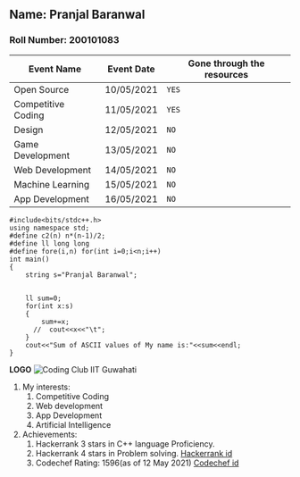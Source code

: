 ## Name: Pranjal Baranwal
### Roll Number: 200101083
| Event Name| Event Date | Gone through the resources|
|---|---|---|
|Open Source|10/05/2021| ```YES```|
|Competitive Coding|11/05/2021| ```YES``` |
|Design | 12/05/2021 | ```NO``` |
|Game Development| 13/05/2021 | ```NO```|
|Web Development| 14/05/2021| ```NO``` |
|Machine Learning| 15/05/2021| ```NO```|
|App Development| 16/05/2021| ```NO```|
```
#include<bits/stdc++.h>
using namespace std;
#define c2(n) n*(n-1)/2;
#define ll long long
#define fore(i,n) for(int i=0;i<n;i++)
int main()
{
    string s="Pranjal Baranwal";
    
    
    ll sum=0;
    for(int x:s)
    {
        sum+=x;
      //  cout<<x<<"\t";
    }
    cout<<"Sum of ASCII values of My name is:"<<sum<<endl;
}
```
**LOGO**
![Coding Club IIT Guwahati](https://raw.githubusercontent.com/codingiitg/open_source_submission/main/Group%2095.png)
1. My interests:
   1. Competitive Coding
   2. Web development
   3. App Development
   4. Artificial Intelligence
2. Achievements:
   1. Hackerrank 3 stars in C++ language Proficiency.
   2. Hackerrank 4 stars in Problem solving.
      [Hackerrank id](https://www.hackerrank.com/pranjalbaranwal1)
   3. Codechef Rating: 1596(as of 12 May 2021)
      [Codechef id](https://www.codechef.com/users/pranjal_g51983)
      
